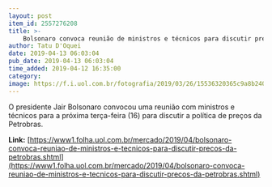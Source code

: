 ```yaml
---
layout: post
item_id: 2557276208
title: >-
    Bolsonaro convoca reunião de ministros e técnicos para discutir preços da Petrobras
author: Tatu D'Oquei
date: 2019-04-13 06:03:04
pub_date: 2019-04-13 06:03:04
time_added: 2019-04-12 16:35:00
category: 
image: https://f.i.uol.com.br/fotografia/2019/03/26/15536320365c9a8b240ef13_1553632036_3x2_rt.jpg
---
```


O presidente Jair Bolsonaro convocou uma reunião com ministros e técnicos para a próxima terça-feira (16) para discutir a política de preços da Petrobras.

**Link:** [https://www1.folha.uol.com.br/mercado/2019/04/bolsonaro-convoca-reuniao-de-ministros-e-tecnicos-para-discutir-precos-da-petrobras.shtml](https://www1.folha.uol.com.br/mercado/2019/04/bolsonaro-convoca-reuniao-de-ministros-e-tecnicos-para-discutir-precos-da-petrobras.shtml)

